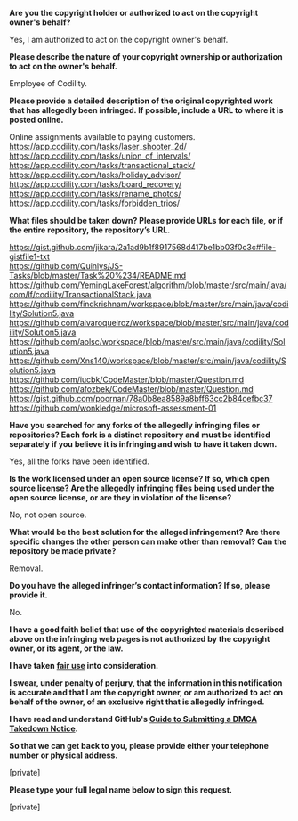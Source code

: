 **Are you the copyright holder or authorized to act on the copyright owner's behalf?**

Yes, I am authorized to act on the copyright owner's behalf.

**Please describe the nature of your copyright ownership or authorization to act on the owner's behalf.**

Employee of Codility.

**Please provide a detailed description of the original copyrighted work that has allegedly been infringed. If possible, include a URL to where it is posted online.**

Online assignments available to paying customers.  
https://app.codility.com/tasks/laser_shooter_2d/  
https://app.codility.com/tasks/union_of_intervals/  
https://app.codility.com/tasks/transactional_stack/  
https://app.codility.com/tasks/holiday_advisor/  
https://app.codility.com/tasks/board_recovery/  
https://app.codility.com/tasks/rename_photos/  
https://app.codility.com/tasks/forbidden_trios/  

**What files should be taken down? Please provide URLs for each file, or if the entire repository, the repository’s URL.**

https://gist.github.com/jikara/2a1ad9b1f8917568d417be1bb03f0c3c#file-gistfile1-txt  
https://github.com/Quinlys/JS-Tasks/blob/master/Task%20%234/README.md  
https://github.com/YemingLakeForest/algorithm/blob/master/src/main/java/com/lf/codility/TransactionalStack.java  
https://github.com/findkrishnam/workspace/blob/master/src/main/java/codility/Solution5.java  
https://github.com/alvaroqueiroz/workspace/blob/master/src/main/java/codility/Solution5.java  
https://github.com/aolsc/workspace/blob/master/src/main/java/codility/Solution5.java  
https://github.com/Xns140/workspace/blob/master/src/main/java/codility/Solution5.java  
https://github.com/iucbk/CodeMaster/blob/master/Question.md  
https://github.com/afozbek/CodeMaster/blob/master/Question.md  
https://gist.github.com/poornan/78a0b8ea8589a8bff63cc2b84cefbc37  
https://github.com/wonkledge/microsoft-assessment-01  

**Have you searched for any forks of the allegedly infringing files or repositories? Each fork is a distinct repository and must be identified separately if you believe it is infringing and wish to have it taken down.**

Yes, all the forks have been identified.

**Is the work licensed under an open source license? If so, which open source license? Are the allegedly infringing files being used under the open source license, or are they in violation of the license?**

No, not open source.

**What would be the best solution for the alleged infringement? Are there specific changes the other person can make other than removal? Can the repository be made private?**

Removal.

**Do you have the alleged infringer’s contact information? If so, please provide it.**

No.

**I have a good faith belief that use of the copyrighted materials described above on the infringing web pages is not authorized by the copyright owner, or its agent, or the law.**

**I have taken <a href="https://www.lumendatabase.org/topics/22">fair use</a> into consideration.**

**I swear, under penalty of perjury, that the information in this notification is accurate and that I am the copyright owner, or am authorized to act on behalf of the owner, of an exclusive right that is allegedly infringed.**

**I have read and understand GitHub's <a href="https://help.github.com/articles/guide-to-submitting-a-dmca-takedown-notice/">Guide to Submitting a DMCA Takedown Notice</a>.**

**So that we can get back to you, please provide either your telephone number or physical address.**

[private]

**Please type your full legal name below to sign this request.**

[private]
